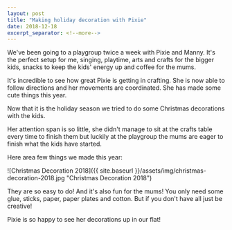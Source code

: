 ```yaml
---
layout: post
title: "Making holiday decoration with Pixie"
date: 2018-12-18
excerpt_separator: <!--more-->
---
```

We've been going to a playgroup twice a week with Pixie and Manny. It's the perfect setup for me, singing, playtime, arts and crafts for the bigger kids, snacks to keep the kids' energy up and coffee for the mums.
<!--more-->

It's incredible to see how great Pixie is getting in crafting. She is now able to follow directions and her movements are coordinated. She has made some cute things this year.

Now that it is the holiday season we tried to do some Christmas decorations with the kids.

Her attention span is so little, she didn't manage to sit at the crafts table every time to finish them but luckily at the playgroup the mums are eager to finish what the kids have started.

Here area few things we made this year:

![Christmas Decoration 2018]({{ site.baseurl }}/assets/img/christmas-decoration-2018.jpg "Christmas Decoration 2018")

They are so easy to do! And it's also fun for the mums! You only need some glue, sticks, paper, paper plates and cotton. But if you don't have all just be creative!

Pixie is so happy to see her decorations up in our flat!